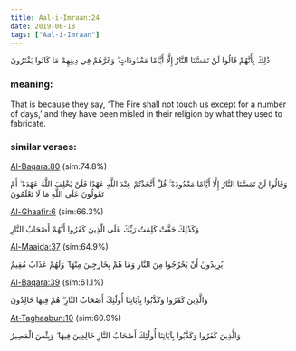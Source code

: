 ```yaml
---
title: Aal-i-Imraan:24
date: 2019-06-18
tags: ["Aal-i-Imraan"]
---
```

ذَٰلِكَ بِأَنَّهُمْ قَالُوا لَنْ تَمَسَّنَا النَّارُ إِلَّا أَيَّامًا مَعْدُودَاتٍ ۖ وَغَرَّهُمْ فِي دِينِهِمْ مَا كَانُوا يَفْتَرُونَ
### meaning: 
That is because they say, ‘The Fire shall not touch us except for a number of days,’ and they have been misled in their religion by what they used to fabricate.
### similar verses: 

[Al-Baqara:80](/2/80) (sim:74.8%)

وَقَالُوا لَنْ تَمَسَّنَا النَّارُ إِلَّا أَيَّامًا مَعْدُودَةً ۚ قُلْ أَتَّخَذْتُمْ عِنْدَ اللَّهِ عَهْدًا فَلَنْ يُخْلِفَ اللَّهُ عَهْدَهُ ۖ أَمْ تَقُولُونَ عَلَى اللَّهِ مَا لَا تَعْلَمُونَ

[Al-Ghaafir:6](/40/6) (sim:66.3%)

وَكَذَٰلِكَ حَقَّتْ كَلِمَتُ رَبِّكَ عَلَى الَّذِينَ كَفَرُوا أَنَّهُمْ أَصْحَابُ النَّارِ

[Al-Maaida:37](/5/37) (sim:64.9%)

يُرِيدُونَ أَنْ يَخْرُجُوا مِنَ النَّارِ وَمَا هُمْ بِخَارِجِينَ مِنْهَا ۖ وَلَهُمْ عَذَابٌ مُقِيمٌ

[Al-Baqara:39](/2/39) (sim:61.1%)

وَالَّذِينَ كَفَرُوا وَكَذَّبُوا بِآيَاتِنَا أُولَٰئِكَ أَصْحَابُ النَّارِ ۖ هُمْ فِيهَا خَالِدُونَ

[At-Taghaabun:10](/64/10) (sim:60.9%)

وَالَّذِينَ كَفَرُوا وَكَذَّبُوا بِآيَاتِنَا أُولَٰئِكَ أَصْحَابُ النَّارِ خَالِدِينَ فِيهَا ۖ وَبِئْسَ الْمَصِيرُ
